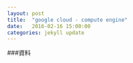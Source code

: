 ```yaml
---
layout: post
title:  "google cloud - compute engine"
date:   2016-02-16 15:00:00
categories: jekyll update
---
```










###資料
